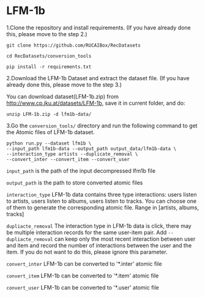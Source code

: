 # LFM-1b

1.Clone the repository and install requirements. 
(If you have already done this, please move to the step 2.)

```
git clone https://github.com/RUCAIBox/RecDatasets

cd RecDatasets/conversion_tools

pip install -r requirements.txt
```

2.Download the LFM-1b Dataset and extract the dataset file.
(If you have already done this, please move to the step 3.)

You can download dataset(LFM-1b.zip) from http://www.cp.jku.at/datasets/LFM-1b, 
save it in current folder, and do:

```
unzip LFM-1b.zip -d lfm1b-data/
```

3.Go the ``conversion_tools/`` directory 
and run the following command to get the Atomic files of LFM-1b dataset.

```
python run.py --dataset lfm1b \ 
--input_path lfm1b-data --output_path output_data/lfm1b-data \
--interaction_type artists --duplicate_removal \ 
--convert_inter --convert_item --convert_user
```

`input_path` is the path of the input decompressed lfm1b file

`output_path` is the path to store converted atomic files

`interaction_type` LFM-1b data contains three type interactions: users listen to artists, 
users listen to albums, users listen to tracks. You can choose one of them to generate 
the corresponding atomic file. Range in [artists, albums, tracks]
 
 `dupliacte_removal` The interaction type in LFM-1b data is click, 
 there may be multiple interaction records for the same user-item pair. Add `--dupliacte_removal` can 
 keep only the most recent interaction between user and item and 
 record the number of interactions between the user and the item. 
 If you do not want to do this, please ignore this parameter.
 
 `convert_inter` LFM-1b can be converted to '*.inter' atomic file

 `convert_item` LFM-1b can be converted to '*.item' atomic file

 `convert_user` LFM-1b can be converted to '*.user' atomic file
